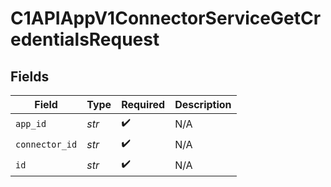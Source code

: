 # C1APIAppV1ConnectorServiceGetCredentialsRequest


## Fields

| Field              | Type               | Required           | Description        |
| ------------------ | ------------------ | ------------------ | ------------------ |
| `app_id`           | *str*              | :heavy_check_mark: | N/A                |
| `connector_id`     | *str*              | :heavy_check_mark: | N/A                |
| `id`               | *str*              | :heavy_check_mark: | N/A                |